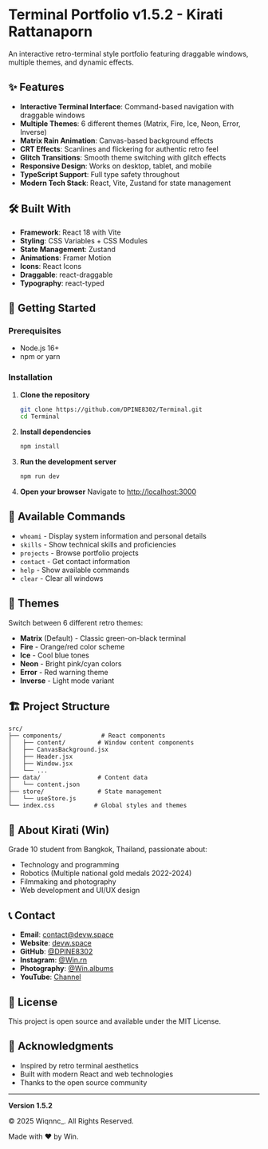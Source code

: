 # Terminal Portfolio v1.5.2 - Kirati Rattanaporn

An interactive retro-terminal style portfolio featuring draggable windows, multiple themes, and dynamic effects.

## ✨ Features

- **Interactive Terminal Interface**: Command-based navigation with draggable windows
- **Multiple Themes**: 6 different themes (Matrix, Fire, Ice, Neon, Error, Inverse)
- **Matrix Rain Animation**: Canvas-based background effects
- **CRT Effects**: Scanlines and flickering for authentic retro feel
- **Glitch Transitions**: Smooth theme switching with glitch effects
- **Responsive Design**: Works on desktop, tablet, and mobile
- **TypeScript Support**: Full type safety throughout
- **Modern Tech Stack**: React, Vite, Zustand for state management

## 🛠️ Built With

- **Framework**: React 18 with Vite
- **Styling**: CSS Variables + CSS Modules
- **State Management**: Zustand
- **Animations**: Framer Motion
- **Icons**: React Icons
- **Draggable**: react-draggable
- **Typography**: react-typed

## 🚀 Getting Started

### Prerequisites

- Node.js 16+
- npm or yarn

### Installation

1. **Clone the repository**
   ```bash
   git clone https://github.com/DPINE8302/Terminal.git
   cd Terminal
   ```

2. **Install dependencies**
   ```bash
   npm install
   ```

3. **Run the development server**
   ```bash
   npm run dev
   ```

4. **Open your browser**
   Navigate to [http://localhost:3000](http://localhost:3000)

## 📱 Available Commands

- `whoami` - Display system information and personal details
- `skills` - Show technical skills and proficiencies  
- `projects` - Browse portfolio projects
- `contact` - Get contact information
- `help` - Show available commands
- `clear` - Clear all windows

## 🎨 Themes

Switch between 6 different retro themes:
- **Matrix** (Default) - Classic green-on-black terminal
- **Fire** - Orange/red color scheme
- **Ice** - Cool blue tones
- **Neon** - Bright pink/cyan colors
- **Error** - Red warning theme
- **Inverse** - Light mode variant

## 🏗️ Project Structure

```
src/
├── components/           # React components
│   ├── content/         # Window content components
│   ├── CanvasBackground.jsx
│   ├── Header.jsx
│   ├── Window.jsx
│   └── ...
├── data/                # Content data
│   └── content.json
├── store/               # State management
│   └── useStore.js
└── index.css           # Global styles and themes
```

## 🌟 About Kirati (Win)

Grade 10 student from Bangkok, Thailand, passionate about:
- Technology and programming
- Robotics (Multiple national gold medals 2022-2024)
- Filmmaking and photography
- Web development and UI/UX design

## 📞 Contact

- **Email**: contact@devw.space
- **Website**: [devw.space](https://devw.space)
- **GitHub**: [@DPINE8302](https://github.com/DPINE8302)
- **Instagram**: [@Win.rn](https://www.instagram.com/Win.rn)
- **Photography**: [@Win.albums](https://www.instagram.com/Win.albums)
- **YouTube**: [Channel](https://www.youtube.com/channel/UCMQefq5ku1GHvTm50Ysixyg)

## 📄 License

This project is open source and available under the MIT License.

## 🙏 Acknowledgments

- Inspired by retro terminal aesthetics
- Built with modern React and web technologies
- Thanks to the open source community

---

**Version 1.5.2**

© 2025 Wiqnnc_. All Rights Reserved.

Made with ❤️ by Win.